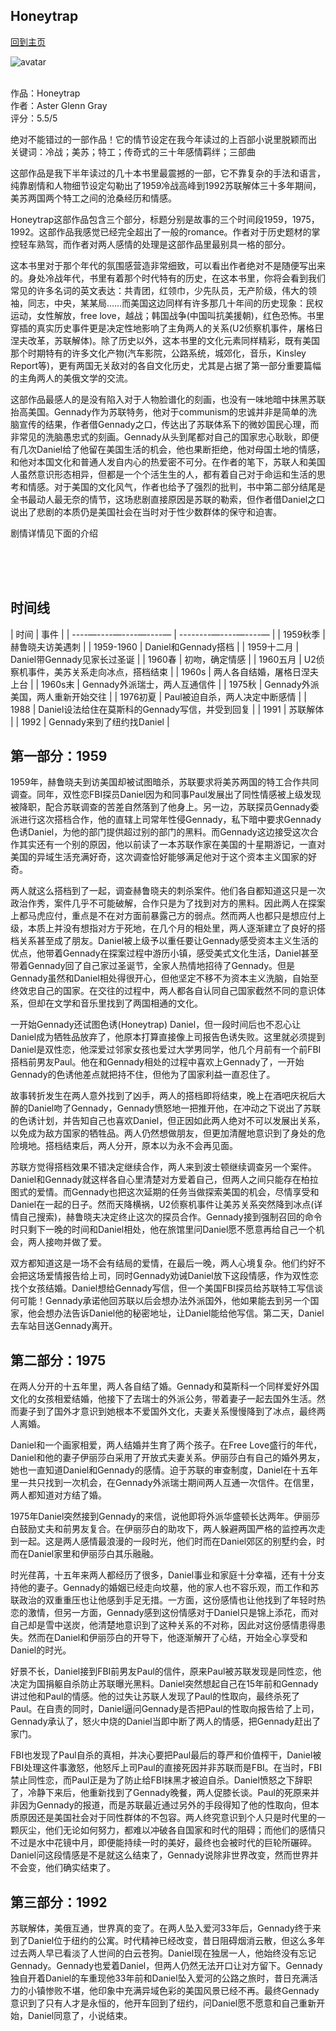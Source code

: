 ## Honeytrap
[回到主页](https://boheme130.github.io/Fiction.git.io/)

![avatar](https://m.media-amazon.com/images/I/41p8IxKfY8L.jpg)
<br>
<br>

作品：Honeytrap <br>
作者：Aster Glenn Gray <br>
评分：5.5/5 <br>

绝对不能错过的一部作品！它的情节设定在我今年读过的上百部小说里脱颖而出 <br>
关键词：冷战；美苏；特工；传奇式的三十年感情羁绊；三部曲 <br>

这部作品是我下半年读过的几十本书里最震撼的一部，它不靠复杂的手法和语言，纯靠剧情和人物细节设定勾勒出了1959冷战高峰到1992苏联解体三十多年期间，美苏两国两个特工之间的沧桑经历和情感。 <br>

Honeytrap这部作品包含三个部分，标题分别是故事的三个时间段1959，1975，1992。这部作品我感觉已经完全超出了一般的romance。作者对于历史题材的掌控轻车熟驾，而作者对两人感情的处理是这部作品里最别具一格的部分。

这本书里对于那个年代的氛围感营造非常细致，可以看出作者绝对不是随便写出来的。身处冷战年代，书里有着那个时代特有的历史，在这本书里，你将会看到我们常见的许多名词的英文表达：共青团，红领巾，少先队员，无产阶级，伟大的领袖，同志，中央，某某局……而美国这边同样有许多那几十年间的历史现象：民权运动，女性解放，free love，越战；韩国战争(中国叫抗美援朝)，红色恐怖。书里穿插的真实历史事件更是决定性地影响了主角两人的关系(U2侦察机事件，屠格日涅夫改革，苏联解体)。除了历史以外，这本书里的文化元素同样精彩，既有美国那个时期特有的许多文化产物(汽车影院，公路系统，城郊化，音乐，Kinsley Report等)，更有两国无关敌对的各自文化历史，尤其是占据了第一部分重要篇幅的主角两人的美俄文学的交流。

这部作品最感人的是没有陷入对于人物脸谱化的刻画，也没有一味地暗中抹黑苏联抬高美国。Gennady作为苏联特务，他对于communism的忠诚并非是简单的洗脑宣传的结果，作者借Gennady之口，传达出了苏联体系下的微妙国民心理，而非常见的洗脑愚忠式的刻画。Gennady从头到尾都对自己的国家忠心耿耿，即便有几次Daniel给了他留在美国生活的机会，他也果断拒绝，他对母国土地的情感，和他对本国文化和普通人发自内心的热爱密不可分。在作者的笔下，苏联人和美国人虽然意识形态相异，但都是一个个活生生的人，都有着自己对于命运和生活的思考和情感。对于美国的文化风气，作者也给予了强烈的批判，书中第二部分结尾是全书最动人最无奈的情节，这场悲剧直接原因是苏联的勒索，但作者借Daniel之口说出了悲剧的本质仍是美国社会在当时对于性少数群体的保守和迫害。


剧情详情见下面的介绍

<br>
<br>
<br>

## 时间线
|  时间   | 事件  |
|  ----—----—----—----—  | --------—----—----—  |
|  1959秋季  | 赫鲁晓夫访美遇刺  |
|  1959-1960  | Daniel和Gennady搭档 |
|  1959十二月  | Daniel带Gennady见家长过圣诞 |
|  1960春  | 初吻，确定情感 |
| 1960五月  | U2侦察机事件，美苏关系走向冰点，搭档结束 |
|  1960s  | 两人各自结婚，屠格日涅夫上台 |
|  1960s末  | Gennady外派瑞士，两人互通信件 |
|  1975秋  | Gennady外派美国，两人重新开始交往 |
|  1976初夏  | Paul被迫自杀，两人决定中断感情 |
|  1988  | Daniel设法给住在莫斯科的Gennady写信，并受到回复 |
|  1991  | 苏联解体 |
|  1992  | Gennady来到了纽约找Daniel |





## 第一部分：1959
1959年，赫鲁晓夫到访美国却被试图暗杀，苏联要求将美苏两国的特工合作共同调查。同年，双性恋FBI探员Daniel因为和同事Paul发展出了同性情感被上级发现被降职，配合苏联调查的苦差自然落到了他身上。另一边，苏联探员Gennady委派进行这次搭档合作，他的直辖上司常年性侵Gennady，私下暗中要求Gennady色诱Daniel，为他的部门提供超过别的部门的黑料。而Gennady这边接受这次合作其实还有一个别的原因，他以前读了一本苏联作家在美国的十星期游记，一直对美国的异域生活充满好奇，这次调查恰好能够满足他对于这个资本主义国家的好奇。

两人就这么搭档到了一起，调查赫鲁晓夫的刺杀案件。他们各自都知道这只是一次政治作秀，案件几乎不可能破解，合作只是为了找到对方的黑料。因此两人在探案上都马虎应付，重点是不在对方面前暴露己方的弱点。然而两人也都只是想应付上级，本质上并没有想指对方于死地，在几个月的相处里，两人逐渐建立了良好的搭档关系甚至成了朋友。Daniel被上级予以重任要让Gennady感受资本主义生活的优点，他带着Gennady在探案过程中游历小镇，感受美式文化生活，Daniel甚至带着Gennady回了自己家过圣诞节，全家人热情地招待了Gennady。但是Gennady虽然和Daniel相处得很开心，但他坚定不移不为资本主义洗脑，自始至终效忠自己的国家。在交往的过程中，两人都各自认同自己国家截然不同的意识体系，但却在文学和音乐里找到了两国相通的文化。

一开始Gennady还试图色诱(Honeytrap) Daniel，但一段时间后也不忍心让Daniel成为牺牲品放弃了，他原本打算直接像上司报告色诱失败。这里就必须提到Daniel是双性恋，他深爱过邻家女孩也爱过大学男同学，他几个月前有一个前FBI搭档前男友Paul。他在和Gennady相处的过程中喜欢上Gennady了，一开始Gennady的色诱他差点就把持不住，但他为了国家利益一直忍住了。

故事转折发生在两人意外找到了凶手，两人的搭档即将结束，晚上在酒吧庆祝后大醉的Daniel吻了Gennady，Gennady愤怒地一把推开他，在冲动之下说出了苏联的色诱计划，并告知自己也喜欢Daniel，但正因如此两人绝对不可以发展出关系，以免成为敌方国家的牺牲品。两人仍然想做朋友，但更加清醒地意识到了身处的危险境地。搭档结束后，两人分开，原本以为永不会再见面。

苏联方觉得搭档效果不错决定继续合作，两人来到波士顿继续调查另一个案件。Daniel和Gennady就这样各自心里清楚对方爱着自己，但两人之间只能存在柏拉图式的爱情。而Gennady也把这次延期的任务当做探索美国的机会，尽情享受和Daniel在一起的日子。然而天降横祸，U2侦察机事件让美苏关系突然降到冰点(详情自己搜索)，赫鲁晓夫决定终止这次的探员合作。Gennady接到强制召回的命令时只剩下一晚的时间和Daniel相处，他在旅馆里问Daniel愿不愿意再给自己一个机会，两人接吻并做了爱。

双方都知道这是一场不会有结局的爱情，在最后一晚，两人心境复杂。他们约好不会把这场爱情报告给上司，同时Gennady劝诫Daniel放下这段情感，作为双性恋找个女孩结婚。Daniel想给Gennady写信，但一个美国FBI探员给苏联特工写信谈何可能！Gennady承诺他回苏联以后会想办法外派国外，他如果能去到另一个国家，他会想办法告诉Daniel他的秘密地址，让Daniel能给他写信。第二天，Daniel去车站目送Gennady离开。





## 第二部分：1975
在两人分开的十五年里，两人各自结了婚。Gennady和莫斯科一个同样爱好外国文化的女孩相爱结婚，他接下了去瑞士的外派公务，带着妻子一起去国外生活。然而妻子到了国外才意识到她根本不爱国外文化，夫妻关系慢慢降到了冰点，最终两人离婚。

Daniel和一个画家相爱，两人结婚并生育了两个孩子。在Free Love盛行的年代，Daniel和他的妻子伊丽莎白采用了开放式夫妻关系。伊丽莎白有自己的婚外男友，她也一直知道Daniel和Gennady的感情。迫于苏联的审查制度，Daniel在十五年里一共只找到一次机会，在Gennady外派瑞士期间两人互通一次信件。在信里，两人都知道对方结了婚。

1975年Daniel突然接到Gennady的来信，说他即将外派华盛顿长达两年。伊丽莎白鼓励丈夫和前男友复合。在伊丽莎白的助攻下，两人躲避两国严格的监控再次走到一起。这是两人感情最浪漫的一段时光，他们时而在Daniel郊区的别墅约会，时而在Daniel家里和伊丽莎白其乐融融。

时光荏苒，十五年来两人都经历了很多，Daniel事业和家庭十分幸福，还有十分支持他的妻子。Gennady的婚姻已经走向坟墓，他的家人也不容乐观，而工作和苏联政治的双重重压也让他感到手足无措。一方面，这份感情也让他找到了年轻时热恋的激情，但另一方面，Gennady感到这份情感对于Daniel只是锦上添花，而对自己却是雪中送炭，他清楚地意识到了这种关系的不对称，因此对这份感情患得患失。然而在Daniel和伊丽莎白的开导下，他逐渐解开了心结，开始全心享受和Daniel的时光。

好景不长，Daniel接到FBI前男友Paul的信件，原来Paul被苏联发现是同性恋，他决定为国捐躯自杀防止苏联曝光黑料。Daniel突然想起自己在15年前和Gennady讲过他和Paul的情感。他的过失让苏联人发现了Paul的性取向，最终杀死了Paul。在自责的同时，Daniel逼问Gennady是否把Paul的性取向报告给了上司，Gennady承认了，怒火中烧的Daniel当即中断了两人的情感，把Gennady赶出了家门。

FBI也发现了Paul自杀的真相，并决心要把Paul最后的尊严和价值榨干，Daniel被FBI处理这件事激怒，他怒斥上司Paul的直接死因并非苏联而是FBI。在当时，FBI禁止同性恋，而Paul正是为了防止给FBI抹黑才被迫自杀。Daniel愤怒之下辞职了，冷静下来后，他重新找到了Gennady晚餐，两人促膝长谈。Paul的死原来并非因为Gennady的报道，而是苏联最近通过另外的手段得知了他的性取向，但本质原因还是美国社会对于同性群体的不包容。两人终究意识到个人只是时代里的一颗灰尘，他们无论如何努力，都难以冲破各自国家和时代的阻碍；而他们的感情只不过是水中花镜中月，即便能持续一时的美好，最终也会被时代的巨轮所碾碎。Daniel问这段情感是不是就这么结束了，Gennady说除非世界改变，然而世界并不会变，他们确实结束了。





## 第三部分：1992
苏联解体，美俄互通，世界真的变了。在两人坠入爱河33年后，Gennady终于来到了Daniel位于纽约的公寓。时代精神已经改变，昔日阻碍烟消云散，但这么多年过去两人早已看淡了人世间的白云苍狗。Daniel现在独居一人，他始终没有忘记Gennady。Gennady也爱着Daniel，但两人仍然无法开口让对方留下。Gennady独自开着Daniel的车重现他33年前和Daniel坠入爱河的公路之旅时，昔日充满活力的小镇惨败不堪，他印象中充满异域色彩的美国风景已经不再。最终Gennady意识到了只有人才是永恒的，他开车回到了纽约，问Daniel愿不愿意和自己重新开始，Daniel同意了，小说结束。
